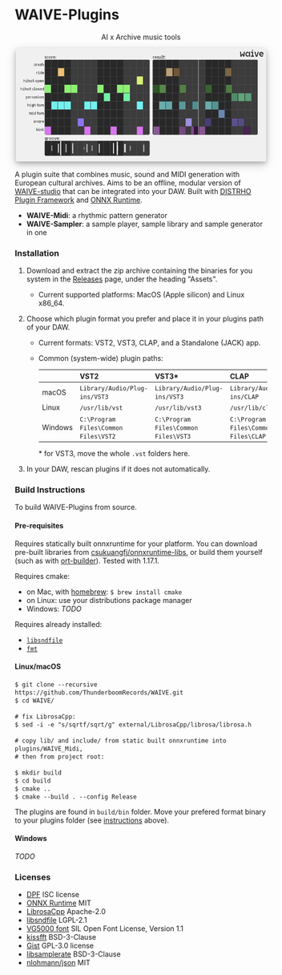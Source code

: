 # WAIVE-Plugins

<p align="center">    
AI x Archive music tools
</p>

<p align="center">
    <img 
        src="assets/screenshot.png" 
        style="border-radius: 4px; box-shadow: 0 4px 8px rgba(0, 0, 0, 0.2), 0 6px 20px 0 rgba(0, 0, 0, 0.19);"
        width="500"
    >
</p>

A plugin suite that combines music, sound and MIDI generation with European cultural archives. 
Aims to be an offline, modular version of [WAIVE-studio](https://www.waive.studio/) that can be integrated into your DAW.
Built with [DISTRHO Plugin Framework](https://github.com/DISTRHO/DPF) and [ONNX Runtime](https://github.com/microsoft/onnxruntime).

- **WAIVE-Midi**: a rhythmic pattern generator
- **WAIVE-Sampler**: a sample player, sample library and sample generator in one

### Installation
1. Download and extract the zip archive containing the binaries for you system in the [Releases](https://github.com/ThunderboomRecords/WAIVE/releases) page, under the heading "Assets".
    - Current supported platforms: MacOS (Apple silicon) and Linux x86_64.
2. Choose which plugin format you prefer and place it in your plugins path of your DAW. 
    - Current formats: VST2, VST3, CLAP, and a Standalone (JACK) app.
    - Common (system-wide) plugin paths:
      
        |          |  VST2                                 |  VST3*                               |  CLAP                                 |
        |----------|---------------------------------------|--------------------------------------|---------------------------------------|
        | macOS    | `Library/Audio/Plug-ins/VST3`         | `Library/Audio/Plug-ins/VST3`        | `Library/Audio/Plug-ins/CLAP`         |
        | Linux    | `/usr/lib/vst`                        | `/usr/lib/vst3`                      |  `/usr/lib/clap`                      |
        | Windows  | `C:\Program Files\Common Files\VST2`  | `C:\Program Files\Common Files\VST3` | `C:\Program Files\Common Files\CLAP`  |
      
       \* for VST3, move the whole `.vst` folders here. 
   
4. In your DAW, rescan plugins if it does not automatically. 

### Build Instructions
To build WAIVE-Plugins from source.

#### Pre-requisites
Requires statically built onnxruntime for your platform. You can download pre-built libraries from [csukuangfj/onnxruntime-libs](https://huggingface.co/csukuangfj/onnxruntime-libs/tree/main), or build them yourself (such as with [ort-builder](https://github.com/olilarkin/ort-builder/tree/bfbd362c9660fce9600a43732e3f8b53d5fb243a)).
Tested with 1.17.1.

Requires cmake:
- on Mac, with [homebrew](https://brew.sh/): ```$ brew install cmake```
- on Linux: use your distributions package manager
- Windows: *TODO*

Requires already installed:
- [`libsndfile`](https://libsndfile.github.io/libsndfile/)
- [`fmt`](https://fmt.dev/latest/index.html) 

#### Linux/macOS
```shell
$ git clone --recursive https://github.com/ThunderboomRecords/WAIVE.git
$ cd WAIVE/

# fix LibrosaCpp:
$ sed -i -e "s/sqrtf/sqrt/g" external/LibrosaCpp/librosa/librosa.h 

# copy lib/ and include/ from static built onnxruntime into plugins/WAIVE_Midi,
# then from project root:

$ mkdir build
$ cd build
$ cmake ..
$ cmake --build . --config Release
```

The plugins are found in ```build/bin``` folder. Move your prefered format binary to your plugins folder (see [instructions](#installation) above).

#### Windows

*TODO*


### Licenses

- [DPF](https://github.com/DISTRHO/DPF?tab=ISC-1-ov-file) ISC license
- [ONNX Runtime](https://github.com/microsoft/onnxruntime) MIT
- [LibrosaCpp](https://github.com/ewan-xu/LibrosaCpp/tree/main) Apache-2.0
- [libsndfile](https://github.com/libsndfile/libsndfile?tab=LGPL-2.1-1-ov-file) LGPL-2.1 
- [VG5000 font](https://velvetyne.fr/fonts/vg5000/) SIL Open Font License, Version 1.1
- [kissfft](https://github.com/mborgerding/kissfft) BSD-3-Clause
- [Gist](https://github.com/adamstark/Gist) GPL-3.0 license
- [libsamplerate](https://github.com/libsndfile/libsamplerate) BSD-3-Clause
- [nlohmann/json](https://github.com/nlohmann/json) MIT